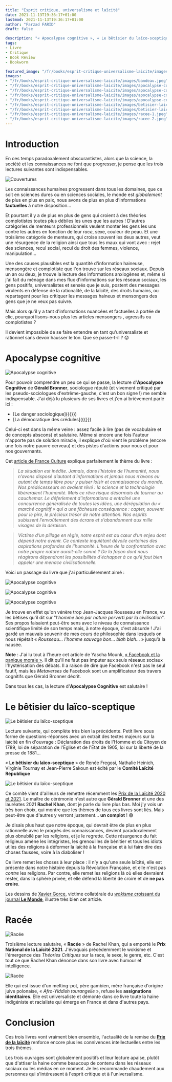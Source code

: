 ```yaml
---
title: "Esprit critique, universalisme et laïcité"
date: 2021-11-13T19:36:17+01:00
lastmod: 2021-11-13T19:36:17+01:00
author: "Farzad FARID"
draft: false

description: "« Apocalypse cognitive », « Le bêtisier du laïco-sceptique », « Racée », trois livres salutaires et positifs, pour une bonne hygiène mentale"
tags:
- Livre
- Critique
- Book Review
- Bookworm

featured_image: "/fr/books/esprit-critique-universalisme-laicite/images/bandeau.jpeg"
images:
- "/fr/books/esprit-critique-universalisme-laicite/images/bandeau.jpeg"
- "/fr/books/esprit-critique-universalisme-laicite/images/apocalypse-cognitive-1.jpeg"
- "/fr/books/esprit-critique-universalisme-laicite/images/apocalypse-cognitive-2.jpeg"
- "/fr/books/esprit-critique-universalisme-laicite/images/apocalypse-cognitive-3.jpeg"
- "/fr/books/esprit-critique-universalisme-laicite/images/apocalypse-cognitive-4.jpeg"
- "/fr/books/esprit-critique-universalisme-laicite/images/betisier-laico-sceptique-1.jpeg"
- "/fr/books/esprit-critique-universalisme-laicite/images/betisier-laico-sceptique-2.jpeg"
- "/fr/books/esprit-critique-universalisme-laicite/images/racee-1.jpeg"
- "/fr/books/esprit-critique-universalisme-laicite/images/racee-2.jpeg"
---
```


# Introduction

En ces temps paradoxalement obscurantistes, alors que la science, la société et les connaissances ne font que progresser, je pense que les trois lectures suivantes sont indispensables.

![Couvertures](images/bandeau.jpeg)

Les connaissances humaines progressent dans tous les domaines, que ce soit en sciences dures ou en sciences sociales, le monde est *globalement* de plus en plus en paix, nous avons de plus en plus d'informations **factuelles** à notre disposition… 

Et pourtant il y a de plus en plus de gens qui croient à des théories complotistes toutes plus débiles les unes que les autres ! D'autres catégories de menteurs professionnels veulent monter les gens les uns contre les autres en fonction de leur *race*, sexe, couleur de peau. Et une troisième catégorie de menteurs, qui croise souvent les deux autres, veut une résurgence de la religion ainsi que tous les maux qui vont avec : rejet des sciences, recul social, recul du droit des femmes, violence, manipulation…

Une des causes plausibles est la quantité d'information haineuse, mensongère et complotiste que l'on trouve sur les réseaux sociaux. Depuis un an ou deux, je trouve la lecture des informations anxiogènes et, même si j'ai fait du ménage dans mes flux d'informations sur les réseaux sociaux, les gens positifs, universalistes et sensés que je suis, postent des messages virulents en défense de la rationalité, de la laïcité, des droits humains, ou repartagent pour les critiquer les messages haineux et mensongers des gens que je ne veux pas suivre.

Mais alors qu'il y a tant d'informations nuancées et factuelles à portée de clic, pourquoi lisons-nous plus les articles mensongers , agressifs ou complotistes ?

Il devient impossible de se faire entendre en tant qu'universaliste et rationnel sans devoir hausser le ton. Que se passe-t-il ? :worried:

# Apocalypse cognitive

![Apocalypse cognitive](images/apocalypse-cognitive-1.jpeg)

Pour pouvoir comprendre un peu ce qui se passe, la lecture d'**Apocalypse Cognitive** de **Gérald Bronner**, sociologue réputé (et vivement critiqué par les pseudo-sociologues d'extrême-gauche, c'est un bon signe !) me semble indispensable. J'ai déjà lu plusieurs de ses livres et j'en ai brièvement parlé ici :
- [Le danger sociologique]({{<ref path="/books/le-danger-sociologique-de-gérald-bronner-et-étienne-géhin" lang="fr">}})
- [La démocratique des crédules]({{<ref path="/books/la-démocratie-des-crédules-de-gérald-bronner" lang="fr">}})

Celui-ci est dans la même veine : assez facile à lire (pas de vocabulaire et de concepts abscons) et salutaire. Même si encore une fois l'auteur n'apporte pas de solution miracle, il explique d'où vient le problème (encore une fois notre pauvre cerveau) et des pistes d'actions pour nous et pour nos gouvernants.

Cet [article de France Culture](https://www.franceculture.fr/oeuvre/apocalypse-cognitive) explique parfaitement le thème du livre :

> *La situation est inédite. Jamais, dans l’histoire de l’humanité, nous n’avons disposé d’autant d’informations et jamais nous n’avons eu autant de temps libre pour y puiser loisir et connaissance du monde. Nos prédécesseurs en avaient rêvé : la science et la technologie libéreraient l'humanité. Mais ce rêve risque désormais de tourner au cauchemar. Le déferlement d’informations a entraîné une concurrence généralisée de toutes les idées, une dérégulation du « marché cognitif » qui a une fâcheuse conséquence : capter, souvent pour le pire, le précieux trésor de notre attention. Nos esprits subissent l’envoûtement des écrans et s’abandonnent aux mille visages de la déraison.*

> *Victime d’un pillage en règle, notre esprit est au cœur d’un enjeu dont dépend notre avenir. Ce contexte inquiétant dévoile certaines des aspirations profondes de l’humanité. L’heure de la confrontation avec notre propre nature aurait-elle sonné ? De la façon dont nous réagirons dépendront les possibilités d'échapper à ce qu'il faut bien appeler une menace civilisationnelle.*

Voici un passage du livre que j'ai particulièrement aimé :

![Apocalypse cognitive](images/apocalypse-cognitive-2.jpeg)

![Apocalypse cognitive](images/apocalypse-cognitive-3.jpeg)

![Apocalypse cognitive](images/apocalypse-cognitive-4.jpeg)

Je trouve en effet qu'on vénère trop Jean-Jacques Rousseau en France, vu les bêtises qu'il dit sur "_l'homme bon par nature perverti par la civilisation_". Ses propos faisaient peut-être sens avec le niveau de connaissance scientifique limité de son temps mais, à notre époque, c'est absurde ! J'ai gardé un mauvais souvenir de mes cours de philosophie dans lesquels on nous répétait « *Rousseau… l'homme sauvage bon… blah blah…* » jusqu'à la nausée.

**Note** : J'ai lu tout à l'heure cet article de Yascha Mounk, [« Facebook et la panique morale »](https://www.lexpress.fr/actualite/idees-et-debats/facebook-et-la-panique-morale-par-yascha-mounk_2162204.html). Il dit qu'il ne faut pas imputer aux seuls réseaux sociaux l'hystérisation des débats. Il a raison de dire que Facebook n'est pas le seul fautif, mais les *Metaverses* de Facebook sont un amplificateur des travers cognitifs que Gérald Bronner décrit.

Dans tous les cas, la lecture d'**Apocalypse Cognitive** est salutaire !

# Le bêtisier du laïco-sceptique

![Le bêtisier du laïco-sceptique](images/betisier-laico-sceptique-1.jpeg)

Lecture suivante, qui complète très bien la précédente. Petit livre sous forme de questions-réponses avec un extrait des textes majeurs sur la laïcité en fin d'ouvrage : Déclaration des droits de l'Homme et du Citoyen de 1789, loi de séparation de l'Église et de l'État de 1905, loi sur la liberté de la presse de 1881… 

« **Le bêtisier du laïco-sceptique** » de Renée Fregosi, Nathalie Heinich, Virginie Tournay et Jean-Pierre Sakoun est édité par le **Comité Laïcité République**

![Le bêtisier du laïco-sceptique](images/betisier-laico-sceptique-2.jpeg)

Ce comité vient d'ailleurs de remettre récemment les [Prix de la Laïcité 2020 et 2021](https://www.laicite-republique.org/les-prix-de-la-laicite-decernes-a-laurent-bouvet-kamel-daoud-rachel-khan.html). Le maître de cérémonie n'est autre que **Gérald Bronner** et une des lauréates 2021 **Rachel Khan**, dont je parle du livre plus bas. Moi j'y vois un très bon choix, qui montre que les thèmes de tous ces livres sont liés. Mais peut-être que d'autres y verront justement… **un complot** ! :sweat_smile:

Je disais plus haut que notre époque, qui devrait être de plus en plus rationnelle avec le progrès des connaissances, devient paradoxalement plus obnubilé par les religions, et je le regrette. Cette résurgence du fait religieux amène les intégristes, les grenouilles de bénitier et tous les idiots utiles des religions à déformer la laïcité à la française et à lui faire dire des choses fausses, voire à la diaboliser !

Ce livre remet les choses à leur place : il n'y a qu'une seule laïcité, elle est présente dans notre histoire depuis la Révolution Française, et elle n'est pas *contre* les religions. Par contre, elle remet les religions là où elles devraient rester, dans la sphère privée, et elle défend la liberté de croire et de **ne pas croire**.

Les dessins de [Xavier Gorce](https://xaviergorce.com/), victime collatérale du [*wokisme* croissant du journal **Le Monde**](https://www.franceinter.fr/emissions/l-invite-de-7h50/l-invite-de-7h50-05-mai-2021), illustre très bien cet article.

# Racée

![Racée](images/racee-1.jpeg)

Troisième lecture salutaire, « **Racée** » de Rachel Khan, qui a emporté le **Prix National de la Laïcité 2021**. J'évoquais précédemment le wokisme et l'émergence des *Théories Critiques* sur la race, le sexe, le genre, etc. C'est tout ce que Rachel Khan dénonce dans son livre avec humour et intelligence.

![Racée](images/racee-2.jpeg)

Elle qui est issue d'un melting-pot, père gambien, mère française d'origine juive polonaise, « _Afro-Yiddish tourangelle_ », refuse les **assignations identitaires**. Elle est universaliste et démonte dans ce livre toute la haine indigéniste et racialiste qui émerge en France et dans d'autres pays.

# Conclusion

Ces trois livres vont vraiment bien ensemble, l'actualité de la remise du [**Prix de la laïcité**](https://www.laicite-republique.org/les-prix-de-la-laicite-decernes-a-laurent-bouvet-kamel-daoud-rachel-khan.html) renforce encore plus les connivences intellectuelles entre les trois thèmes.

Les trois ouvrages sont globalement positifs et leur lecture apaise, plutôt que d'attiser la haine comme beaucoup de contenu dans les réseaux sociaux ou les médias en ce moment. Je les recommande chaudement aux personnes qui s'intéressent à l'esprit critique et à l'universalisme.
